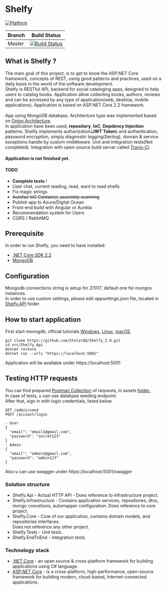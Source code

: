 # Shelfy

[![Platform](https://img.shields.io/badge/Platform-.NET%20Core%202.2-green.svg)](https://dotnet.microsoft.com/download)

Branch | Build Status
------------ | -------------
Master | [![Build Status](https://travis-ci.org/StolarQQ/Shelfy_2.0.svg?branch=master)](https://travis-ci.org/StolarQQ/Shelfy_2.0)

## What is Shelfy ?

The main goal of this project, is to get to know the ASP.NET Core framework, concepts of REST, using good patterns and practices, used on a daily basis in the world of the software development. <br>
Shelfy is RESTful API, backend for social cataloging apps, designed to help users to catalog books. Application allow collecting books, authors, reviews and can be accessed by any type of application(web, desktop, mobile applications). Application is based on ASP.NET Core 2.2 framework. <br><br>
App using MongoDB database.
Architecture type was implemented based on [Onion Architecture](https://jeffreypalermo.com/2008/07/the-onion-architecture-part-1/). <br>In application have been used, __repository__, __IoC__, __Depdency Injection__ patterns. Shelfy implements authorization(__JWT Token__) and authentication, password encryption, simply diagnostic logging(Serilog), domain & service exceptions handle by custom middleware. Unit and integration tests(Not completed). Integration with open-source build server called [Travis-CI](https://travis-ci.org/). <br>

#### __Application is not finished yet.__

#### TODO
+ __Complete tests__ !
+ User chat, current reading, read, want to read shelfs
+ Fix magic strings
+ ~~Autofac IoC Container, assembly scanning~~
+ Publish app to Azure/Digital Ocean
+ Front-end build with Angular or Aurelia
+ Recommendation system for Users
+ CQRS / RabbitMQ


## Prerequisite
In order to run Shelfy, you need to have installed:
+ [.NET Core SDK 2.2](https://dotnet.microsoft.com/download/dotnet-core/2.2)
+ [MongoDB](https://www.mongodb.com/download-center/community)

## Configuration
Mongodb connections string is setup for *27017*, default one for mongos instances.  
In order to use custom settings, please edit *appsettings.json* file, located in [Shelfy.API](src/Shelfy.API) folder<br>

## How to start application
First start monogdb, official tutorials [Windows](https://docs.mongodb.com/manual/tutorial/install-mongodb-on-windows/), [Linux](https://docs.mongodb.com/manual/tutorial/install-mongodb-on-ubuntu/), [macOS](https://docs.mongodb.com/manual/tutorial/install-mongodb-on-os-x/).
```
git clone https://github.com/StolarQQ/Shelfy_2.0.git
cd src/Shelfy.Api
dotnet restore 
dotnet run --urls "https://localhost:5001"
```
Application will be available under https://localhost:5001

## Testing HTTP requests
You can find prepared [Postman Collection](/assets/ShelfyCollection.postman_collectionv3.json) of requests, in assets [folder.](/assets) <br>
In case of tests, u can use database seeding endpoint. <br>
After that, sign in with login credentials, listed below.
```
GET /admin/seed
POST /account/login

- User
{
  "email": "email1@gmail.com",
  "password": "secret123"
}
- Admin
{
  "email": "admin1@gmail.com",
  "password": "admin123"
}

```
Also u can use swagger under https://localhost:5001/swagger

### Solution structure
+ Shelfy.Api - Actual HTTP API - Does reference to infrastructure project.
+ Shelfy.Infrastructure - Contains application services, repositories, dtos, mongo convetions, automapper configuration. Does reference to core project. 
+ Shelfy.Core - Core of our application, contains domain models, and repositories interfaces. <br> Does not reference any other project.
+ Shelfy.Tests - Unit tests.
+ Shelfy.EndToEnd - Integration tests.

### Technology stack
+ [.NET Core](https://dotnet.microsoft.com/) - an open source & cross-platform framework for building applications using C# language.
+ [ASP.NET Core](https://docs.microsoft.com/en-us/aspnet/core/?view=aspnetcore-2.2) - is a cross-platform, high-performance, open-source framework for building modern, cloud-based, Internet-connected applications.



